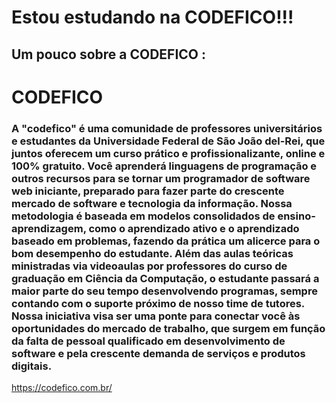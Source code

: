 # Estou estudando na CODEFICO!!!

## Um pouco sobre a CODEFICO :

# CODEFICO
### A "codefico" é uma comunidade de professores universitários e estudantes da Universidade Federal de São João del-Rei, que juntos oferecem um curso prático e profissionalizante, online e 100% gratuito. Você aprenderá linguagens de programação e outros recursos para se tornar um programador de software web iniciante, preparado para fazer parte do crescente mercado de software e tecnologia da informação. Nossa metodologia é baseada em modelos consolidados de ensino-aprendizagem, como o aprendizado ativo e o aprendizado baseado em problemas, fazendo da prática um alicerce para o bom desempenho do estudante. Além das aulas teóricas ministradas via videoaulas por professores do curso de graduação em Ciência da Computação, o estudante passará a maior parte do seu tempo desenvolvendo programas, sempre contando com o suporte próximo de nosso time de tutores. Nossa iniciativa visa ser uma ponte para conectar você às oportunidades do mercado de trabalho, que surgem em função da falta de pessoal qualificado em desenvolvimento de software e pela crescente demanda de serviços e produtos digitais.
https://codefico.com.br/
